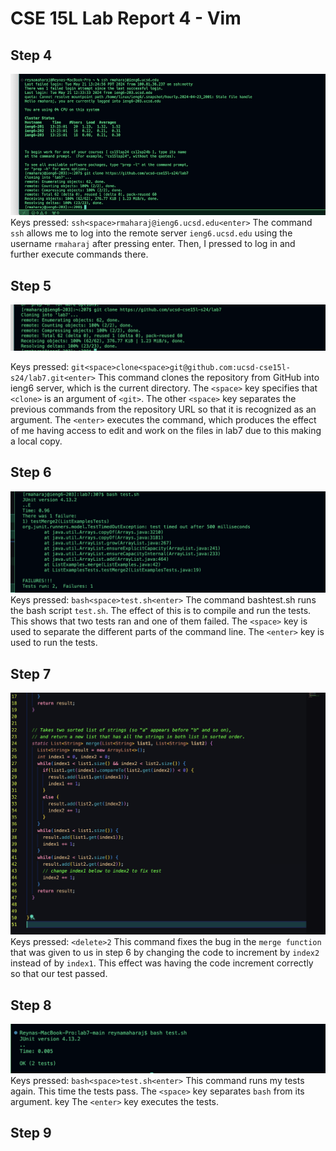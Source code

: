 # CSE 15L Lab Report 4 - Vim 

## Step 4

![Image](ahahello.jpg)
Keys pressed: `ssh<space>rmaharaj@ieng6.ucsd.edu<enter>`
The  command  `ssh` allows me to log into the remote server `ieng6.ucsd.edu` using the username `rmaharaj` after pressing enter. Then, I pressed <enter> to log in and further execute commands there.



## Step 5
![Image](secondpart.jpg)

Keys pressed: `git<space>clone<space>git@github.com:ucsd-cse15l-s24/lab7.git<enter>`
This command clones the repository from GitHub into ieng6 server, which is the current directory.  The `<space>` key specifies that `<clone>` is an argument of `<git>`. The other `<space>` key  separates the previous commands from the repository URL so that it is recognized as an argument. The `<enter>` executes  the command, which produces the effect of me having access to edit and work on the files in lab7 due to this making a local copy.  


## Step 6
![Image](testfailnow.jpg)
Keys pressed: `bash<space>test.sh<enter>`
The command bash<space>test.sh<enter> runs the bash script `test.sh`. The effect of this is to compile and run the tests. This shows that two tests ran and one of them failed. The `<space>` key  is used to separate the different parts of the command line.  The `<enter>` key is used to run the tests.


## Step 7
![Image](testpassed.jpg)
Keys pressed: `<delete>2`
This command fixes the bug in the `merge function` that was given to us in step 6 by changing the code to increment by `index2` instead of by `index1`. This effect was having the code increment correctly so that our test passed. 


## Step 8
![Image](testbash.jpg)
Keys pressed: `bash<space>test.sh<enter>`
This command runs my tests again. This time the tests pass. The `<space>` key separates `bash` from its argument.  key The `<enter>` key executes the tests. 

## Step 9


